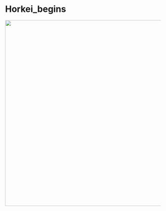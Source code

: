 # Horkei_begins



<image src="https://github.com/JesperBoman/Horkei_begins/blob/main/GH_bg_2.png" width="600">
